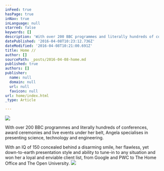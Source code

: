```yaml
---
inFeed: true
hasPage: true
inNav: true
inLanguage: null
starred: false
keywords: []
description: 'With over 200 BBC programmes and literally hundreds of conferences, award ceremonies and live events under her belt, Angela specialises in presenting science, technology and engineering.'
datePublished: '2016-04-08T10:23:12.736Z'
dateModified: '2016-04-08T10:21:00.691Z'
title: Home //
author: []
sourcePath: _posts/2016-04-08-home.md
published: true
authors: []
publisher:
  name: null
  domain: null
  url: null
  favicon: null
url: home/index.html
_type: Article

---
```

![](https://the-grid-user-content.s3-us-west-2.amazonaws.com/dfa18fdd-8376-4ccc-b627-ef43c65113eb.jpg)

With over 200 BBC programmes and literally hundreds of conferences, award ceremonies and live events under her belt, Angela specialises in presenting science, technology and engineering.

With an IQ of 150 concealed behind a disarming smile, her flawless, yet down-to-earth presentation style and ability to tune-in to any situation and won her a loyal and enviable client list, from Google and PWC to The Home Office and The Open University.
![](https://the-grid-user-content.s3-us-west-2.amazonaws.com/9741e8a8-ba5d-4c8f-9b9c-12740230dbbd.png)